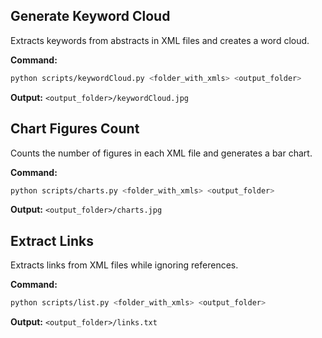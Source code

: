 ## Generate Keyword Cloud  
Extracts keywords from abstracts in XML files and creates a word cloud.

**Command:**
```bash
python scripts/keywordCloud.py <folder_with_xmls> <output_folder>
```
**Output:** `<output_folder>/keywordCloud.jpg`

## Chart Figures Count  
Counts the number of figures in each XML file and generates a bar chart.

**Command:**
```bash
python scripts/charts.py <folder_with_xmls> <output_folder>
```
**Output:** `<output_folder>/charts.jpg`

## Extract Links  
Extracts links from XML files while ignoring references.

**Command:**
```bash
python scripts/list.py <folder_with_xmls> <output_folder>
```
**Output:** `<output_folder>/links.txt`
